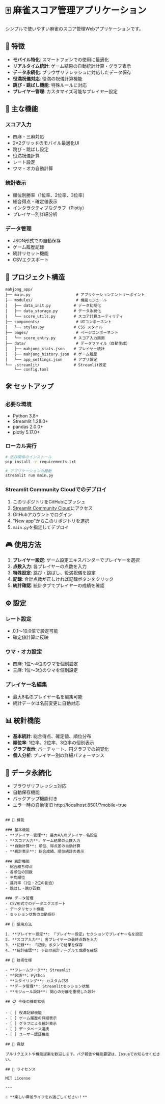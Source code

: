 # 🀄 麻雀スコア管理アプリケーション

シンプルで使いやすい麻雀のスコア管理Webアプリケーションです。

## 🚀 特徴

- **モバイル特化**: スマートフォンでの使用に最適化
- **リアルタイム統計**: ゲーム結果の自動統計計算・グラフ表示
- **データ永続化**: ブラウザリフレッシュに対応したデータ保存
- **役満祝儀対応**: 役満の祝儀計算機能
- **跳び・跳ばし機能**: 特殊ルールに対応
- **プレイヤー管理**: カスタマイズ可能なプレイヤー設定

## 📱 主な機能

### スコア入力
- 四麻・三麻対応
- 2×2グリッドのモバイル最適化UI
- 跳び・跳ばし設定
- 役満祝儀計算
- レート設定
- ウマ・オカ自動計算

### 統計表示
- 順位別勝率（1位率、2位率、3位率）
- 総合得点・確定値表示
- インタラクティブなグラフ（Plotly）
- プレイヤー別詳細分析

### データ管理
- JSON形式での自動保存
- ゲーム履歴記録
- 統計リセット機能
- CSVエクスポート

## 📁 プロジェクト構造

```
mahjong_app/
├── main.py                    # アプリケーションエントリーポイント
├── modules/                   # 機能モジュール
│   ├── data_init.py          # データ初期化
│   ├── data_storage.py       # データ永続化
│   └── score_utils.py        # スコア計算ユーティリティ
├── components/                # UIコンポーネント
│   └── styles.py             # CSS スタイル
├── pages/                     # ページコンポーネント
│   └── score_entry.py        # スコア入力画面
├── data/                      # データファイル（自動生成）
│   ├── mahjong_stats.json    # プレイヤー統計
│   ├── mahjong_history.json  # ゲーム履歴
│   └── app_settings.json     # アプリ設定
└── .streamlit/               # Streamlit設定
    └── config.toml
```

## 🛠 セットアップ

### 必要な環境
- Python 3.8+
- Streamlit 1.28.0+
- pandas 2.0.0+
- plotly 5.17.0+

### ローカル実行

```bash
# 依存関係のインストール
pip install -r requirements.txt

# アプリケーションの起動
streamlit run main.py
```

### Streamlit Community Cloudでのデプロイ

1. このリポジトリをGitHubにプッシュ
2. [Streamlit Community Cloud](https://share.streamlit.io/)にアクセス
3. GitHubアカウントでログイン
4. "New app"からこのリポジトリを選択
5. `main.py`を指定してデプロイ

## 🎮 使用方法

1. **プレイヤー設定**: ゲーム設定エキスパンダーでプレイヤーを選択
2. **点数入力**: 各プレイヤーの点数を入力
3. **特殊設定**: 跳び・跳ばし、役満祝儀を設定
4. **記録**: 合計点数が正しければ記録ボタンをクリック
5. **統計確認**: 統計タブでプレイヤーの成績を確認

## ⚙️ 設定

### レート設定
- 0.1〜10.0倍で設定可能
- 確定値計算に反映

### ウマ・オカ設定
- 四麻: 1位〜4位のウマを個別設定
- 三麻: 1位〜3位のウマを個別設定

### プレイヤー名編集
- 最大8名のプレイヤー名を編集可能
- 統計データは名前変更に自動対応

## 📊 統計機能

- **基本統計**: 総合得点、確定値、順位分布
- **順位率**: 1位率、2位率、3位率の個別表示
- **グラフ表示**: バーチャート、円グラフでの視覚化
- **個人分析**: プレイヤー別の詳細パフォーマンス

## 🔄 データ永続化

- ブラウザリフレッシュ対応
- 自動保存機能
- バックアップ機能付き
- エラー時の自動復旧
http://localhost:8501/?mobile=true
```

## 📱 機能

### 基本機能
- **プレイヤー管理**: 最大4人のプレイヤー名設定
- **スコア入力**: ゲーム結果の点数入力
- **自動計算**: 順位、得点差の自動計算
- **統計表示**: 総合成績、順位統計の表示

### 統計機能
- 総合勝ち得点
- 各順位の回数
- 平均順位
- 連対率（1位・2位の割合）
- 跳ばし・跳び回数

### データ管理
- CSV形式でのデータエクスポート
- データリセット機能
- セッション状態の自動保存

## 🎯 使用方法

1. **プレイヤー設定**: 「プレイヤー設定」セクションでプレイヤー名を設定
2. **スコア入力**: 各プレイヤーの最終点数を入力
3. **記録**: 「記録」ボタンで結果を保存
4. **統計確認**: 下部の統計テーブルで成績を確認

## 🔧 技術仕様

- **フレームワーク**: Streamlit
- **言語**: Python
- **スタイリング**: カスタムCSS
- **データ管理**: Streamlitセッション状態
- **モジュール設計**: 関心の分離を重視した設計

## 📋 今後の機能拡張

- [ ] 役満記録機能
- [ ] ゲーム履歴の詳細表示
- [ ] グラフによる統計表示
- [ ] データベース連携
- [ ] ユーザー認証機能

## 🤝 貢献

プルリクエストや機能提案を歓迎します。バグ報告や機能要望は、Issueでお知らせください。

## 📄 ライセンス

MIT License

---

🀄 **楽しい麻雀ライフをお過ごしください！**
